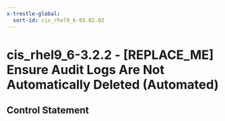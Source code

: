 ```yaml
---
x-trestle-global:
  sort-id: cis_rhel9_6-03.02.02
---
```


# cis_rhel9_6-3.2.2 - \[REPLACE_ME\] Ensure Audit Logs Are Not Automatically Deleted (Automated)

## Control Statement
